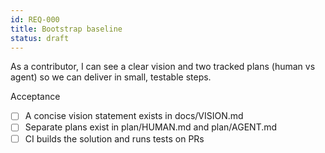 ```yaml
---
id: REQ-000
title: Bootstrap baseline
status: draft
---
```

As a contributor, I can see a clear vision and two tracked plans (human vs agent) so we can deliver in small, testable steps.

Acceptance
- [ ] A concise vision statement exists in docs/VISION.md
- [ ] Separate plans exist in plan/HUMAN.md and plan/AGENT.md
- [ ] CI builds the solution and runs tests on PRs
